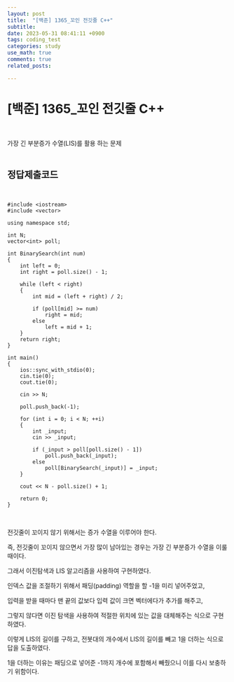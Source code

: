 ```yaml
---
layout: post
title:  "[백준] 1365_꼬인 전깃줄 C++"
subtitle:   
date: 2023-05-31 08:41:11 +0900
tags: coding_test
categories: study
use_math: true
comments: true
related_posts:

---
```


# [백준] 1365_꼬인 전깃줄 C++<br/>
<br/>

가장 긴 부분증가 수열(LIS)를 활용 하는 문제<br/>
<br/>

## 정답제출코드<br/>
<br/>

```
#include <iostream>
#include <vector>

using namespace std;

int N;
vector<int> poll;

int BinarySearch(int num)
{
    int left = 0;
    int right = poll.size() - 1;

    while (left < right)
    {
        int mid = (left + right) / 2;
        
        if (poll[mid] >= num)
            right = mid;
        else
            left = mid + 1;
    }
    return right;
}

int main()
{
    ios::sync_with_stdio(0);
    cin.tie(0);
    cout.tie(0);

    cin >> N;

    poll.push_back(-1);

    for (int i = 0; i < N; ++i)
    {
        int _input;
        cin >> _input;

        if (_input > poll[poll.size() - 1])
            poll.push_back(_input);
        else
            poll[BinarySearch(_input)] = _input;
    }

    cout << N - poll.size() + 1;

    return 0;
}
```
<br/>

전깃줄이 꼬이지 않기 위해서는 증가 수열을 이루어야 한다.<br/>

즉, 전깃줄이 꼬이지 않으면서 가장 많이 남아있는 경우는 가장 긴 부분증가 수열을 이룰 때이다.<br/>

그래서 이진탐색과 LIS 알고리즘을 사용하여 구현하였다.<br/>

인덱스 값을 조절하기 위해서 패딩(padding) 역할을 할 -1을 미리 넣어주었고,<br/>

입력을 받을 때마다 맨 끝의 값보다 입력 값이 크면 벡터에다가 추가를 해주고,<br/>

그렇지 않다면 이진 탐색을 사용하여 적절한 위치에 있는 값을 대체해주는 식으로 구현하였다.<br/>

이렇게 LIS의 길이를 구하고, 전봇대의 개수에서 LIS의 길이를 빼고 1을 더하는 식으로 답을 도출하였다.<br/>

1을 더하는 이유는 패딩으로 넣어준 -1까지 개수에 포함해서 빼줬으니 이를 다시 보충하기 위함이다.<br/>